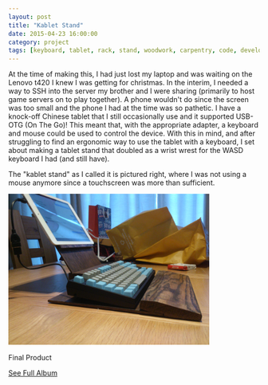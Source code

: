 ```yaml
---
layout: post
title: "Kablet Stand"
date: 2015-04-23 16:00:00
category: project
tags: [keyboard, tablet, rack, stand, woodwork, carpentry, code, development, SSH]
---
```


<div class="row2">
<div class="span60" id="text-content">

At the time of making this, I had just lost my laptop and was waiting on the Lenovo t420 I knew I was getting for christmas. In the interim, I needed a way to SSH into the server my brother and I were sharing (primarily to host game servers on to play together). A phone wouldn't do since the screen was too small and the phone I had at the time was so pathetic. I have a knock-off Chinese tablet that I still occasionally use and it supported USB-OTG (On The Go)! This meant that, with the appropriate adapter, a keyboard and mouse could be used to control the device. With this in mind, and after struggling to find an ergonomic way to use the tablet with a keyboard, I set about making a tablet stand that doubled as a wrist wrest for the WASD keyboard I had (and still have).

The "kablet stand" as I called it is pictured right, where I was not using a mouse anymore since a touchscreen was more than sufficient.
</div>	
<div class="span40" id="image-content">
<a href="/assets/img/projects/kablet/01 - The set up.jpg"><img src="/assets/img/projects/kablet/01 - The set up.jpg" alt="The Set Up.jpg" width="80%"></a>
<p>Final Product</p>
<div width="80%">
<p><a href="/images/2015/04/23/kabletstand_images.html">See Full Album</a></p>
</div>
</div>
</div>


